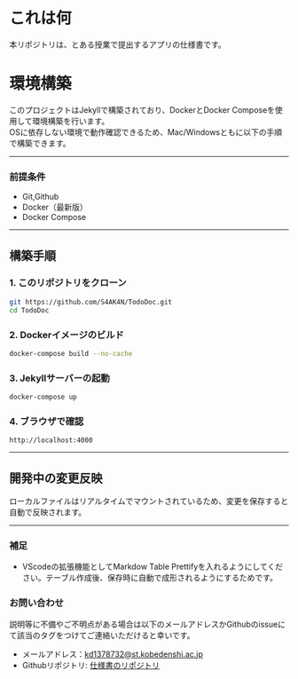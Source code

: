 # これは何
本リポジトリは、とある授業で提出するアプリの仕様書です。

# 環境構築
このプロジェクトはJekyllで構築されており、DockerとDocker Composeを使用して環境構築を行います。  
OSに依存しない環境で動作確認できるため、Mac/Windowsともに以下の手順で構築できます。

---

### 前提条件

- Git,Github
- Docker（最新版）
- Docker Compose

---

## 構築手順

### 1. このリポジトリをクローン

```bash
git https://github.com/S4AK4N/TodoDoc.git
cd TodoDoc
```

### 2. Dockerイメージのビルド

```bash
docker-compose build --no-cache
```

### 3. Jekyllサーバーの起動

```bash
docker-compose up
```

### 4. ブラウザで確認

```
http://localhost:4000
```

---

## 開発中の変更反映

ローカルファイルはリアルタイムでマウントされているため、変更を保存すると自動で反映されます。

---

### 補足
- VScodeの拡張機能としてMarkdow Table Prettifyを入れるようにしてください。テーブル作成後、保存時に自動で成形されるようにするためです。

###  お問い合わせ
説明等に不備やご不明点がある場合は以下のメールアドレスかGithubのissueにて該当のタグをつけてご連絡いただけると幸いです。  
- メールアドレス：<kd1378732@st.kobedenshi.ac.jp>  
- Githubリポジトリ: <a href="https://github.com/KD-Fish/docs">仕様書のリポジトリ</a>